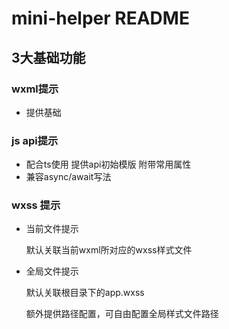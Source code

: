 # mini-helper README

## 3大基础功能

### wxml提示

+ 提供基础

### js api提示

+ 配合ts使用 提供api初始模版 附带常用属性
+ 兼容async/await写法

### wxss 提示

+ 当前文件提示

  默认关联当前wxml所对应的wxss样式文件

+ 全局文件提示

  默认关联根目录下的app.wxss
  
  额外提供路径配置，可自由配置全局样式文件路径
